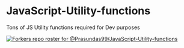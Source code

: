 # JavaScript-Utility-functions
Tons of JS Utility functions required for Dev purposes 

[![Forkers repo roster for @Prasundas99/JavaScript-Utility-functions](https://reporoster.com/forks/Prasundas99/JavaScript-Utility-functions)](https://github.com/Prasundas99/JavaScript-Utility-functions/network/members)
